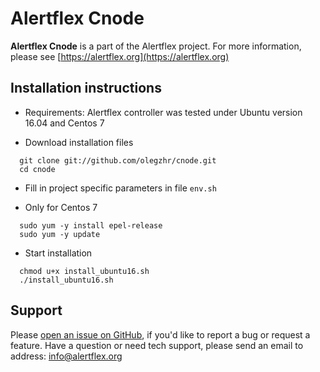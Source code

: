 # Alertflex Cnode

**Alertflex Cnode** is a part of the Alertflex project. For more information, please see [https://alertflex.org](https://alertflex.org)


## Installation instructions

* Requirements:
Alertflex controller was tested under Ubuntu version 16.04 and Centos 7
	
* Download installation files

```
  git clone git://github.com/olegzhr/cnode.git
  cd cnode
```

* Fill in project specific parameters in file ``env.sh``

* Only for Centos 7

```
  sudo yum -y install epel-release
  sudo yum -y update
```

* Start installation
	
```
  chmod u+x install_ubuntu16.sh
  ./install_ubuntu16.sh
```
	
## Support

Please [open an issue on GitHub](https://github.com/olegzhr/controller/issues), if you'd like to report a bug or request a feature. 
Have a question or need tech support, please send an email to address: info@alertflex.org
